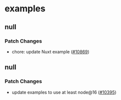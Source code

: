 # examples

## null

### Patch Changes

- chore: update Nuxt example ([#10869](https://github.com/vercel/vercel/pull/10869))

## null

### Patch Changes

- update examples to use at least node@16 ([#10395](https://github.com/vercel/vercel/pull/10395))
